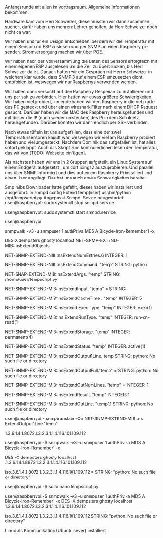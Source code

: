 Anfangsrunde mit allen im vortragsraum. Allgemeine Informationen bekommen. 

Hardware kam vom Herr Schweizer, diese mussten wir dann zusammen suchen, dafür haben uns mehrere Lehrer geholfen, da Herr Schweizer noch nicht da war. 

Wir haben uns für ein Design entschieden, bei dem wir die Temperatur mit einem Sensor und ESP auslesen und per SNMP an einen Raspberry pie senden. Stromversorgung machen wir über POE. 

Wir haben nach der Vollversammlung die Daten des Sensors erfolgreich mit einem eigenen ESP ausgelesen um die Zeit zu überbrücken, bis Herr Schweizer da ist.
Danach hatten wir ein Gespräch mit Herrn Schweizer in welchem klar wurde, dass SNMP 3 auf einem ESP umzusetzen dicht empfohlen ist, weswegen wir nur Raspberrys verwenden werden.

Wir haben dann versucht auf den Raspberry Resperian zu installieren und uns per ssh zu verbinden. 
Hier hatten wir etwas größere Schwierigkeiten. Wir haben viel probiert, am ende haben wir den Raspberry in die netzkarte des PC gesteckt und über einen wireshark Filter nach einem DHCP Request gesucht. Darüber haben wir die MAC des Raspberry herausgefunden und mit dieser die IP (nach wieder umstecken) des Pi in dem Schulnetz herausgefunden. Darüber konnten wir dann endlich per SSH verbinden. 

Nach etwas tüfteln ist uns aufgefallen, dass eine der zwei Temperatursensoren kaputt war, weswegen wir viel am Raspberry probiert haben und viel umgesteckt. 
Nachdem Dominik das aufgefallen ist, hat alles sofort geklappt. Auch das Skript zum kontinuierlichen lesen der Temperatur, das wir von [TODO: Webseite einfügen]. 

Als nächstes haben wir uns in 2 Gruppen aufgeteilt, ein Linux System auf einem Endgerät aufgesetzt , um dort icinga2 auszuprobieren. 
Und parallel uns über SNMP informiert und dies auf einem Raspberry Pi installiert und einen User angelegt. Das hat uns auch etwas Schwierigkeiten bereitet. 


Smp mibs Downloader hatte gefehlt, dieses haben wir installiert und ausgeführt. In snmpd config 
Extend temp(user) usr/bin/python /opt/tempscript.py
Angepasst 
Snmpd. Sevice neugestartet 
user@raspberrypt: sudo systenctl stop snmpd.service

user@raspberrypt: sudo systemctl start snmpd.service

user@raspberrypi:

snmpwalk -v3 -u snmpuser 1 authPriva MD5 A Bicycle-Iron-Remember1 -x

DES X dempsters ghosty localhost NET-SNMP-EXTEND-MIB::nsExtendObjects

NET-SNMP-EXTEND-NIB::nsExtendNumEntries.6 INTEGER: 1

NET-SNMP-EXTEND-NIB::nsExtendCommand. "temp" STRING: python

NET-SNAP-EXTEND-MIB::nsExtendArgs. "temp" STRING: /home/user/tempscript.py

NET-SNMP-EXTEND-MIB::nsExtendInput. "temp" = STRING:

NET-SNMP-EXTEND-MIB::nsExtendCacheTime . "temp" INTEGER: 5

NET-SNMP-EXTEND-MIB::nsExtend Exec Type. "temp" INTEGER: exec(1)

NET-SNMP-EXTEND-MIB::ns ExtendRunType. "temp" INTEGER: run-on-read(1)

NET-SNMP-EXTEND-MIB::nsExtendStorage. "temp" INTEGER: permanent(4)

NET-SNMP-EXTEND-MIB::nsExtendStatus. "temp" INTEGER: active(1)

NET-SNMP-EXTEND-MIB::nsExtendOutput1Line. temp STRING: python: No such file or directory

NET-SNMP-EXTEND-MIB::nsExtendOutputFull."temp" = STRING: python: No such file or directory

NET-SNMP-EXTEND-MIB::nsExtendOutNumLines. "temp" = INTEGER: 1

NET-SNMP-EXTEND-MIB::nsExtendResult. "temp" INTEGER: 1

NET-SNMP-EXTEND-MIB::nsExtendOutLine. "temp".1 STRING: python: No such file or directory

user@raspberrypi:- snmptranslate -On NET-SNMP-EXTEND-MIB::ns ExtendOutput1Line.\"temp\"

1.3.6.1.4.1.8072.1.3.2.3.1.1.4.116.101.109.112

user@raspberrypi:-$ snmpwalk -v3 -u snmpuser 1 authPriv -a MDS A Bicycle-Iron-Remember1 -x

DES -X dempsters ghosty localhost .1.3.6.1.4.1.8872.1.3.2.3.1.1.4.116.101.109.112

iso.3.6.1.4.1.8072.1.3.2.3.1.1.4.116.101.109.112 = STRING: "python: No such file or directory"

user@raspberrypi:-$ sudo nano tempscript.py

user@raspberrypi:-$ snmpwalk -v3 -u snmpuser 1 authPriv -a MD5 A Bicycle-Iron-Remember1 -x DES -X dempsters ghosty localhost 1.3.6.1.4.1.8072.1.3.2.3.1.1.4.116.101.109.112

iso.3.6.1.4.1.8072.1.3.2.3.1.1.4.116.101.109.112 STRING: "python: No such file or directory"

Linux als Kommunikation (Ubuntu sever) installiert 
